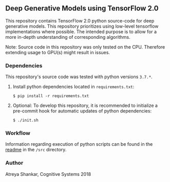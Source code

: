## Deep Generative Models using TensorFlow 2.0

This repository contains TensorFlow 2.0 python source-code for deep generative models. This repository prioritizes using low-level tensorflow implementations where possible. The intended purpose is to allow for a more in-depth understanding of corresponding algorithms.

Note: Source code in this repository was only tested on the CPU. Therefore extending usage to GPU(s) might result in issues.

### Dependencies

This repository's source code was tested with python versions `3.7.*`.

1. Install python dependencies located in `requirements.txt`:

    ```shell
    $ pip install -r requirements.txt
    ```

2. Optional: To develop this repository, it is recommended to initialize a pre-commit hook for automatic updates of python dependencies:

    ```shell
    $ ./init.sh
    ```

### Workflow

Information regarding execution of python scripts can be found in the [readme](/src/README.md) in the `/src` directory.

### Author

Atreya Shankar, Cognitive Systems 2018
